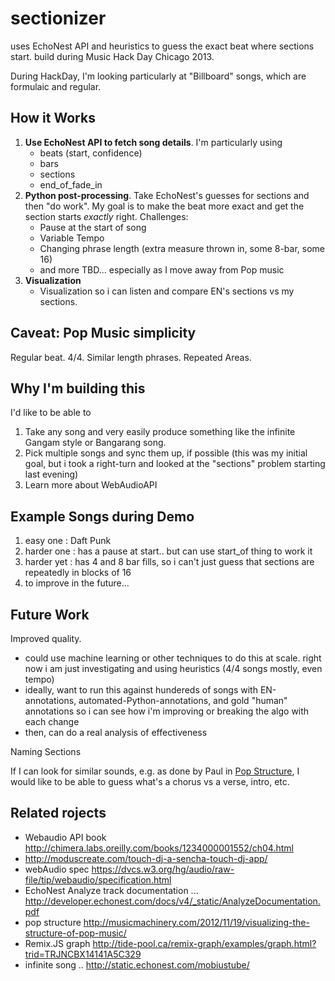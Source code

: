 sectionizer
===========

uses EchoNest API and heuristics to guess the exact beat where sections start. build during Music Hack Day Chicago 2013.

During HackDay, I'm looking particularly at "Billboard" songs, which are formulaic and regular.

## How it Works


1. **Use EchoNest API to fetch song details**. I'm particularly using
    - beats (start, confidence)
    - bars
    - sections
    - end_of_fade_in
2. **Python post-processing**. Take EchoNest's guesses for sections and then "do work". My goal is to make the beat more exact and get the section starts *exactly* right. Challenges:
    - Pause at the start of song
    - Variable Tempo
    - Changing phrase length (extra measure thrown in, some 8-bar, some 16)
    - and more TBD... especially as I move away from Pop music
3. **Visualization**
    - Visualization so i can listen and compare EN's sections vs my sections.

## Caveat: Pop Music simplicity

Regular beat. 4/4. Similar length phrases. Repeated Areas.

## Why I'm building this

I'd like to be able to

1. Take any song and very easily produce something like the infinite Gangam style or Bangarang song.
2. Pick multiple songs and sync them up, if possible (this was my initial goal, but i took a right-turn and looked at the "sections" problem starting last evening)
3. Learn more about WebAudioAPI

## Example Songs during Demo

1. easy one : Daft Punk
2. harder one : has a pause at start.. but can use start_of thing to work it
3. harder yet : has 4 and 8 bar fills, so i can't just guess that sections are repeatedly in blocks of 16
4. to improve in the future...

## Future Work

Improved quality.

- could use machine learning or other techniques to do this at scale. right now i am just investigating and using heuristics (4/4 songs mostly, even tempo)
- ideally, want to run this against hundereds of songs with EN-annotations, automated-Python-annotations, and gold "human" annotations so i can see how i'm improving or breaking the algo with each change
- then, can do a real analysis of effectiveness

Naming Sections

If I can look for similar sounds, e.g. as done by Paul in [Pop Structure](http://musicmachinery.com/2012/11/19/visualizing-the-structure-of-pop-music/), I would like to be able to guess what's a chorus vs a verse, intro, etc.

## Related rojects

- Webaudio API book http://chimera.labs.oreilly.com/books/1234000001552/ch04.html
- http://moduscreate.com/touch-dj-a-sencha-touch-dj-app/
- webAudio spec https://dvcs.w3.org/hg/audio/raw-file/tip/webaudio/specification.html
- EchoNest Analyze track documentation ...  http://developer.echonest.com/docs/v4/_static/AnalyzeDocumentation.pdf
- pop structure http://musicmachinery.com/2012/11/19/visualizing-the-structure-of-pop-music/
- Remix.JS graph http://tide-pool.ca/remix-graph/examples/graph.html?trid=TRJNCBX14141A5C329
- infinite song .. http://static.echonest.com/mobiustube/

